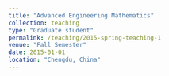 ```yaml
---
title: "Advanced Engineering Mathematics"
collection: teaching
type: "Graduate student"
permalink: /teaching/2015-spring-teaching-1
venue: "Fall Semester"
date: 2015-01-01
location: "Chengdu, China"
---
```

